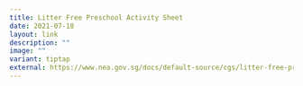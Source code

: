 ```yaml
---
title: Litter Free Preschool Activity Sheet
date: 2021-07-18
layout: link
description: ""
image: ""
variant: tiptap
external: https://www.nea.gov.sg/docs/default-source/cgs/litter-free-preschool-activity-sheet.pdf
---
```

